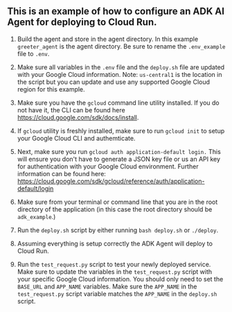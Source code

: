 ## This is an example of how to configure an ADK AI Agent for deploying to Cloud Run.

1. Build the agent and store in the agent directory. In this example `greeter_agent` is the agent directory. Be sure to rename the `.env_example` file to `.env`.

2. Make sure all variables in the `.env` file and the `deploy.sh` file are updated with your Google Cloud information. Note: `us-central1` is the location in the script but you can update and use any supported Google Cloud region for this example.

3. Make sure you have the `gcloud` command line utility installed. If you do not have it, the CLI can be found here https://cloud.google.com/sdk/docs/install.

4. If `gcloud` utility is freshly installed, make sure to run `gcloud init` to setup your Google Cloud CLI and authemticate.

5. Next, make sure you run `gcloud auth application-default login.` This will ensure you don't have to generate a JSON key file or us an API key for authentication with your Google Cloud environment. Further information can be found here: https://cloud.google.com/sdk/gcloud/reference/auth/application-default/login

6. Make sure from your terminal or command line that you are in the root directory of the application (in this case the root directory should be `adk_example`.)

7. Run the `deploy.sh` script by either running `bash deploy.sh` or `./deploy`.

8. Assuming everything is setup correctly the ADK Agent will deploy to Cloud Run.

9. Run the `test_request.py` script to test your newly deployed service. Make sure to update the variables in the `test_request.py` script with your specific Google Cloud information. You should only need to set the `BASE_URL` and `APP_NAME` variables. Make sure the `APP_NAME` in the `test_request.py` script variable matches the `APP_NAME` in the `deploy.sh` script.

